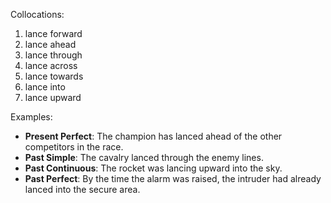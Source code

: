 Collocations:
1. lance forward
2. lance ahead
3. lance through
4. lance across
5. lance towards
6. lance into
7. lance upward

Examples:
- **Present Perfect**: The champion has lanced ahead of the other competitors in the race.
- **Past Simple**: The cavalry lanced through the enemy lines.
- **Past Continuous**: The rocket was lancing upward into the sky.
- **Past Perfect**: By the time the alarm was raised, the intruder had already lanced into the secure area.